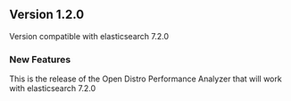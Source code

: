 ## Version 1.2.0

Version compatible with elasticsearch 7.2.0

### New Features

This is the release of the Open Distro Performance Analyzer that will work with elasticsearch 7.2.0
